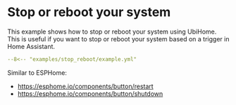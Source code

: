 # Stop or reboot your system

This example shows how to stop or reboot your system using UbiHome. This is useful if you want to stop or reboot your system based on a trigger in Home Assistant.

```yaml
--8<-- "examples/stop_reboot/example.yml"
```



Similar to ESPHome:
- https://esphome.io/components/button/restart
- https://esphome.io/components/button/shutdown